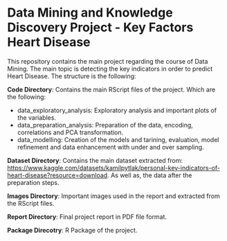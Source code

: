 # Data Mining and Knowledge Discovery Project - Key Factors Heart Disease
This repository contains the main project regarding the course of Data Mining. The main topic is detecting the key indicators in order to predict Heart Disease. The structure is the following:

**Code Directory**: Contains the main RScript files of the project. Which are the following:
- data_exploratory_analysis: Exploratory analysis and important plots of the variables.
- data_preparation_analysis: Preparation of the data, encoding, correlations and PCA transformation.
- data_modelling: Creation of the models and tarining, evaluation, model refinement and data enhancement with under and over sampling.

**Dataset Directory**: Contains the main dataset extracted from: https://www.kaggle.com/datasets/kamilpytlak/personal-key-indicators-of-heart-disease?resource=download. As well as, the data after the preparation steps.

**Images Directory**: Important images used in the report and extracted from the RScript files.

**Report Directory**: Final project report in PDF file format.

**Package Direcotry**: R Package of the project.